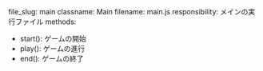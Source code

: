 file_slug: main
classname: Main
filename: main.js
responsibility: メインの実行ファイル
methods:
  - start(): ゲームの開始
  - play(): ゲームの進行
  - end(): ゲームの終了
